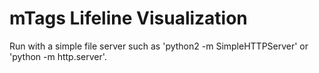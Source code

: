 mTags Lifeline Visualization
============================

Run with a simple file server such as 'python2 -m SimpleHTTPServer' or 'python
-m http.server'.


